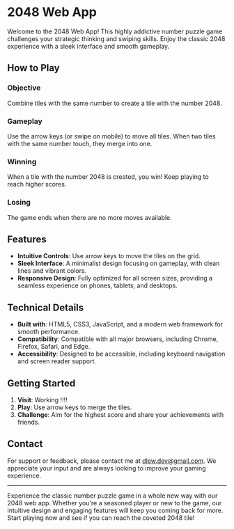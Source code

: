 # 2048 Web App

Welcome to the 2048 Web App! This highly addictive number puzzle game challenges your strategic thinking and swiping skills. Enjoy the classic 2048 experience with a sleek interface and smooth gameplay.

## How to Play

### Objective
Combine tiles with the same number to create a tile with the number 2048.

### Gameplay
Use the arrow keys (or swipe on mobile) to move all tiles. When two tiles with the same number touch, they merge into one.

### Winning
When a tile with the number 2048 is created, you win! Keep playing to reach higher scores.

### Losing
The game ends when there are no more moves available.

## Features

- **Intuitive Controls**: Use arrow keys to move the tiles on the grid.
- **Sleek Interface**: A minimalist design focusing on gameplay, with clean lines and vibrant colors.
- **Responsive Design**: Fully optimized for all screen sizes, providing a seamless experience on phones, tablets, and desktops.

## Technical Details

- **Built with**: HTML5, CSS3, JavaScript, and a modern web framework for smooth performance.
- **Compatibility**: Compatible with all major browsers, including Chrome, Firefox, Safari, and Edge.
- **Accessibility**: Designed to be accessible, including keyboard navigation and screen reader support.

## Getting Started

1. **Visit**: Working !!!!
2. **Play**: Use arrow keys to merge the tiles.
3. **Challenge**: Aim for the highest score and share your achievements with friends.

## Contact

For support or feedback, please contact me at dlew.dev@gmail.com. We appreciate your input and are always looking to improve your gaming experience.

---

Experience the classic number puzzle game in a whole new way with our 2048 web app. Whether you're a seasoned player or new to the game, our intuitive design and engaging features will keep you coming back for more. Start playing now and see if you can reach the coveted 2048 tile!

